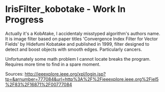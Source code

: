 # IrisFilter_kobotake - Work In Progress
Actually it's a KobAtake, I accidentaly misstyped algorithm's authors name. It is image filter based on paper titles 'Convergence Index Filter for Vector Fields' by Hidefumi Kobatake and published in 1999, filter designed to detect and boost objects with smooth edges. Particularly cancers. 

Unfortunately some math problem I cannot locate breaks the program. Requires more time to find in a spare moment.

Sources:
http://ieeexplore.ieee.org/xpl/login.jsp?tp=&arnumber=777084&url=http%3A%2F%2Fieeexplore.ieee.org%2Fiel5%2F83%2F16871%2F00777084
